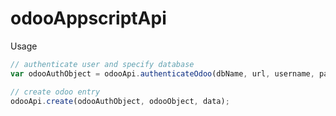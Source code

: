# odooAppscriptApi

Usage

```javascript
// authenticate user and specify database
var odooAuthObject = odooApi.authenticateOdoo(dbName, url, username, password, opt_port)

// create odoo entry
odooApi.create(odooAuthObject, odooObject, data);
```
